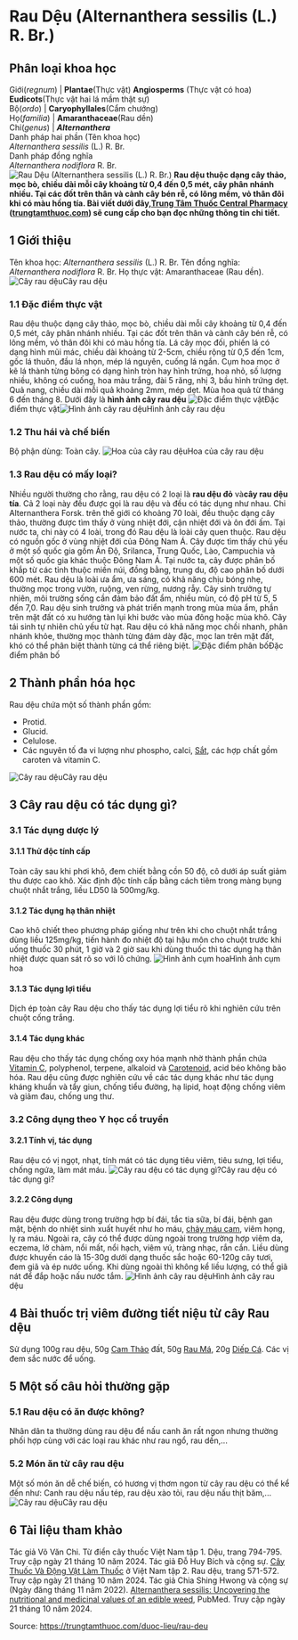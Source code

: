 # Rau Dệu (Alternanthera sessilis (L.) R. Br.)

Phân loại khoa học  
---  
Giới(_regnum_) |  **Plantae**(Thực vật) **Angiosperms** (Thực vật có hoa) **Eudicots**(Thực vật hai lá mầm thật sự)  
Bộ(_ordo_) | **Caryophyllales**(Cẩm chướng)  
Họ(_familia_) | **Amaranthaceae**(Rau dền)  
Chi(_genus_) | **_Alternanthera_**  
Danh pháp hai phần (Tên khoa học)  
_Alternanthera sessilis_ (L.) R. Br.  
Danh pháp đồng nghĩa  
_Alternanthera nodiflora_ R. Br.  
![Rau Dệu \(Alternanthera sessilis \(L.\) R. Br.\)](https://trungtamthuoc.com/images/others/rau-deu-8263.jpg)
**Rau dệu thuộc dạng cây thảo, mọc bò, chiều dài mỗi cây khoảng từ 0,4 đến 0,5 mét, cây phân nhánh nhiều. Tại các đốt trên thân và cành cây bén rễ, có lông mềm, vỏ thân đôi khi có màu hồng tía. Bài viết dưới đây,[Trung Tâm Thuốc Central Pharmacy](https://trungtamthuoc.com/ "Trung Tâm Thuốc Central Pharmacy") ([trungtamthuoc.com](https://trungtamthuoc.com/ "trungtamthuoc.com")) sẽ cung cấp cho bạn đọc những thông tin chi tiết.**
##  1 Giới thiệu
Tên khoa học: _Alternanthera sessilis_ (L.) R. Br.
Tên đồng nghĩa: _Alternanthera nodiflora_ R. Br.
Họ thực vật: Amaranthaceae (Rau dền).
![Cây rau dệu](https://trungtamthuoc.com/images/item/rau-deu-0.jpg)Cây rau dệu
### 1.1 Đặc điểm thực vật
Rau dệu thuộc dạng cây thảo, mọc bò, chiều dài mỗi cây khoảng từ 0,4 đến 0,5 mét, cây phân nhánh nhiều. Tại các đốt trên thân và cành cây bén rễ, có lông mềm, vỏ thân đôi khi có màu hồng tía.
Lá cây mọc đối, phiến lá có dạng hình mũi mác, chiều dài khoảng từ 2-5cm, chiều rộng từ 0,5 đến 1cm, gốc lá thuôn, đầu lá nhọn, mép lá nguyên, cuống lá ngắn.
Cụm hoa mọc ở kẽ lá thành từng bông có dạng hình tròn hay hình trứng, hoa nhỏ, số lượng nhiều, không có cuống, hoa màu trắng, đài 5 răng, nhị 3, bầu hình trứng dẹt.
Quả nang, chiều dài mỗi quả khoảng 2mm, mép dẹt.
Mùa hoa quả từ tháng 6 đến tháng 8.
Dưới đây là **hình ảnh cây rau dệu**
![Đặc điểm thực vật](https://trungtamthuoc.com/images/item/rau-deu-2.jpg)Đặc điểm thực vật![Hình ảnh cây rau dệu](https://trungtamthuoc.com/images/item/rau-deu-1.jpg)Hình ảnh cây rau dệu
### 1.2 Thu hái và chế biến
Bộ phận dùng: Toàn cây.
![Hoa của cây rau dệu](https://trungtamthuoc.com/images/item/rau-deu-3.jpg)Hoa của cây rau dệu
### 1.3 Rau dệu có mấy loại?
Nhiều người thường cho rằng, rau dệu có 2 loại là **rau dệu đỏ** và**cây rau dệu tía**. Cả 2 loại này đều được gọi là rau dệu và đều có tác dụng như nhau.
Chi Alternanthera Forsk. trên thế giới có khoảng 70 loài, đều thuộc dạng cây thảo, thường được tìm thấy ở vùng nhiệt đới, cận nhiệt đới và ôn đới ấm. Tại nước ta, chi này có 4 loài, trong đó Rau dệu là loài cây quen thuộc.
Rau dệu có nguồn gốc ở vùng nhiệt đới của Đông Nam Á. Cây được tìm thấy chủ yếu ở một số quốc gia gồm Ấn Độ, Srilanca, Trung Quốc, Lào, Campuchia và một số quốc gia khác thuộc Đông Nam Á.
Tại nước ta, cây được phân bố khắp từ các tỉnh thuộc miền núi, đồng bằng, trung du, độ cao phân bố dưới 600 mét.
Rau dệu là loài ưa ẩm, ưa sáng, có khả năng chịu bóng nhẹ, thường mọc trong vườn, ruộng, ven rừng, nương rẫy. Cây sinh trưởng tự nhiên, môi trường sống cần đảm bảo đất ẩm, nhiều mùn, có độ pH từ 5, 5 đến 7,0. Rau dệu sinh trưởng và phát triển mạnh trong mùa mùa ẩm, phần trên mặt đất có xu hướng tàn lụi khi bước vào mùa đông hoặc mùa khô. Cây tái sinh tự nhiên chủ yếu từ hạt. Rau dệu có khả năng mọc chồi nhanh, phân nhánh khỏe, thường mọc thành từng đám dày đặc, mọc lan trên mặt đất, khó có thể phân biệt thành từng cá thể riêng biệt.
![Đặc điểm phân bố](https://trungtamthuoc.com/images/item/rau-deu-4.jpg)Đặc điểm phân bố
##  2 Thành phần hóa học
Rau dệu chứa một số thành phần gồm:
  * Protid.
  * Glucid.
  * Celulose.
  * Các nguyên tố đa vi lượng như phospho, calci, [Sắt](https://trungtamthuoc.com/hoat-chat/sat "Sắt"), các hợp chất gồm caroten và vitamin C.

![Cây rau dệu](https://trungtamthuoc.com/images/item/rau-deu-5.jpg)Cây rau dệu
##  3 Cây rau dệu có tác dụng gì?
### 3.1 Tác dụng dược lý
#### 3.1.1 Thử độc tính cấp
Toàn cây sau khi phơi khô, đem chiết bằng cồn 50 độ, cô dưới áp suất giảm thu được cao khô. Xác định độc tính cấp bằng cách tiêm trong màng bụng chuột nhắt trắng, liều LD50 là 500mg/kg.
#### 3.1.2 Tác dụng hạ thân nhiệt
Cao khô chiết theo phương pháp giống như trên khi cho chuột nhắt trắng dùng liều 125mg/kg, tiến hành đo nhiệt độ tại hậu môn cho chuột trước khi uống thuốc 30 phút, 1 giờ và 2 giờ sau khi dùng thuốc thì tác dụng hạ thân nhiệt được quan sát rõ so với lô chứng.
![Hình ảnh cụm hoa](https://trungtamthuoc.com/images/item/rau-deu-6.jpg)Hình ảnh cụm hoa
#### 3.1.3 Tác dụng lợi tiểu
Dịch ép toàn cây Rau dệu cho thấy tác dụng lợi tiểu rõ khi nghiên cứu trên chuột cống trắng.
#### 3.1.4 Tác dụng khác
Rau dệu cho thấy tác dụng chống oxy hóa mạnh nhờ thành phần chứa [Vitamin C](https://trungtamthuoc.com/hoat-chat/vitamin-c "Vitamin C"), polyphenol, terpene, alkaloid và [Carotenoid](https://trungtamthuoc.com/hoat-chat/carotenoid "Carotenoid"), acid béo không bão hóa. Rau dệu cũng được nghiên cứu về các tác dụng khác như tác dụng kháng khuẩn và tẩy giun, chống tiểu đường, hạ lipid, hoạt động chống viêm và giảm đau, chống ung thư.
### 3.2 Công dụng theo Y học cổ truyền
#### 3.2.1 Tính vị, tác dụng
Rau dệu có vị ngọt, nhạt, tính mát có tác dụng tiêu viêm, tiêu sưng, lợi tiểu, chống ngứa, làm mát máu.
![Cây rau dệu có tác dụng gì?](https://trungtamthuoc.com/images/item/rau-deu-7.jpg)Cây rau dệu có tác dụng gì?
#### 3.2.2 Công dụng
Rau dệu được dùng trong trường hợp bí đái, tắc tia sữa, bí đái, bệnh gan mật, bệnh do nhiệt sinh xuất huyết như ho máu, [chảy máu cam](https://trungtamthuoc.com/bai-viet/chay-mau-cam-nguyen-nhan-dieu-tri-va-phong-ngua "chảy máu cam"), viêm họng, lỵ ra máu.
Ngoài ra, cây có thể được dùng ngoài trong trường hợp viêm da, eczema, lở chàm, nổi mất, nổi hạch, viêm vú, tràng nhạc, rắn cắn.
Liều dùng được khuyến cáo là 15-30g dưới dạng thuốc sắc hoặc 60-120g cây tươi, đem giã và ép nước uống.
Khi dùng ngoài thì không kể liều lượng, có thể giã nát để đắp hoặc nấu nước tắm.
![Hình ảnh cây rau dệu](https://trungtamthuoc.com/images/item/rau-deu-8.jpg)Hình ảnh cây rau dệu
##  4 Bài thuốc trị viêm đường tiết niệu từ cây Rau dệu
Sử dụng 100g rau dệu, 50g [Cam Thảo](https://trungtamthuoc.com/duoc-lieu/cam-thao-32 "Cam Thảo") đất, 50g [Rau Má](https://trungtamthuoc.com/hoat-chat/rau-ma "Rau Má"), 20g [Diếp Cá](https://trungtamthuoc.com/hoat-chat/diep-ca "Diếp Cá").
Các vị đem sắc nước để uống.
##  5 Một số câu hỏi thường gặp
### 5.1 Rau dệu có ăn được không?
Nhân dân ta thường dùng rau dệu để nấu canh ăn rất ngon nhưng thường phối hợp cùng với các loại rau khác như rau ngổ, rau dền,...
### 5.2 Món ăn từ cây rau dệu
Một số món ăn dễ chế biến, có hương vị thơm ngon từ cây rau dệu có thể kể đến như: Canh rau dệu nấu tép, rau dệu xào tỏi, rau dệu nấu thịt băm,... 
![Cây rau dệu](https://trungtamthuoc.com/images/item/rau-deu-9.jpg)Cây rau dệu
##  6 Tài liệu tham khảo
Tác giả Võ Văn Chi. Từ điển cây thuốc Việt Nam tập 1. Dệu, trang 794-795. Truy cập ngày 21 tháng 10 năm 2024.
Tác giả Đỗ Huy Bích và cộng sự. [Cây Thuốc Và Động Vật Làm Thuốc](https://trungtamthuoc.com/bai-viet/doc-online-va-tai-mien-phi-pdf-sach-cay-thuoc-va-dong-vat-lam-thuoc-o-viet-nam "Cây Thuốc Và Động Vật Làm Thuốc") ở Việt Nam tập 2. Rau dệu, trang 571-572. Truy cập ngày 21 tháng 10 năm 2024.
Tác giả Chia Shing Hwong và cộng sự (Ngày đăng tháng 11 năm 2022). [Alternanthera sessilis: Uncovering the nutritional and medicinal values of an edible weed](https://pubmed.ncbi.nlm.nih.gov/35973630/), PubMed. Truy cập ngày 21 tháng 10 năm 2024.


Source: https://trungtamthuoc.com/duoc-lieu/rau-deu